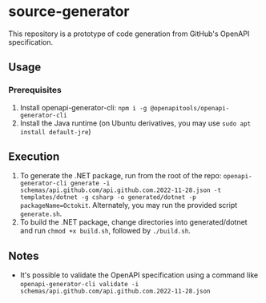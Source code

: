 # source-generator

This repository is a prototype of code generation from GitHub's OpenAPI specification.

## Usage

### Prerequisites
1. Install openapi-generator-cli: `npm i -g @openapitools/openapi-generator-cli`
1. Install the Java runtime (on Ubuntu derivatives, you may use `sudo apt install default-jre`)

## Execution

1. To generate the .NET package, run from the root of the repo: `openapi-generator-cli generate -i schemas/api.github.com/api.github.com.2022-11-28.json -t templates/dotnet -g csharp -o generated/dotnet -p packageName=Octokit`. Alternately, you may run the provided script `generate.sh`.
1. To build the .NET package, change directories into generated/dotnet and run `chmod +x build.sh`, followed by `./build.sh`.


## Notes

- It's possible to validate the OpenAPI specification using a command like `openapi-generator-cli validate -i schemas/api.github.com/api.github.com.2022-11-28.json`